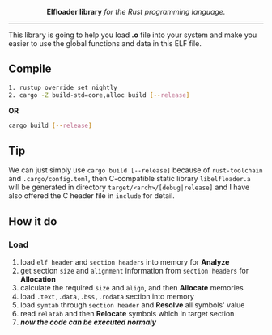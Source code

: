 <p align = "center">
<b>Elfloader library</b>
<i>for the Rust programming language.</i>
</p>

-------

This library is going to help you load **.o** file into your system and make you easier to use the global functions and data in this ELF file.

## Compile
```sh
1. rustup override set nightly
2. cargo -Z build-std=core,alloc build [--release]
```
**OR**
```sh
cargo build [--release]
```

## Tip
We can just simply use `cargo build [--release]` because of `rust-toolchain` and `.cargo/config.toml`, then C-compatible static library `libelfloader.a` will be generated in directory `target/<arch>/[debug|release]` and I have also offered the C header file in `include` for detail.

## How it do

### Load
1. load `elf header` and `section headers` into memory for **Analyze**
2. get section `size` and `alignment` information from `section headers` for **Allocation**
3. calculate the required `size` and `align`, and then **Allocate** memories
4. load `.text,.data,.bss,.rodata` section into memory
5. load `symtab` through `section header` and **Resolve** all symbols' value
6. read `relatab` and then **Relocate** symbols which in target section
7. ***now the code can be executed normaly***

